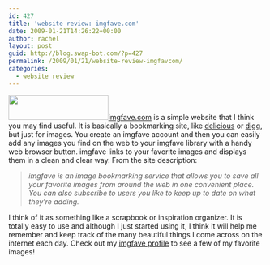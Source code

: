 ```yaml
---
id: 427
title: 'website review: imgfave.com'
date: 2009-01-21T14:26:22+00:00
author: rachel
layout: post
guid: http://blog.swap-bot.com/?p=427
permalink: /2009/01/21/website-review-imgfavcom/
categories:
  - website review
---
```

[<img src="http://blog.swap-bot.com/wp-content/uploads/2009/01/picture-1.png" alt="" title="picture-1" width="197" height="49" class="alignleft size-full wp-image-428" />](http://imgfave.com/)[imgfave.com](http://imgfave.com/) is a simple website that I think you may find useful. It is basically a bookmarking site, like [delicious](http://delicious.com/) or [digg](http://digg.com/), but just for images. You create an imgfave account and then you can easily add any images you find on the web to your imgfave library with a handy web browser button. imgfave links to your favorite images and displays them in a clean and clear way. From the site description:

> _imgfave is an image bookmarking service that allows you to save all your favorite images from around the web in one convenient place. You can also subscribe to users you like to keep up to date on what they&#8217;re adding._ 

I think of it as something like a scrapbook or inspiration organizer. It is totally easy to use and although I just started using it, I think it will help me remember and keep track of the many beautiful things I come across on the internet each day. Check out my [imgfave profile](http://imgfave.com/index.php?action=showstream&nickname=racheljohnson) to see a few of my favorite images!